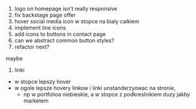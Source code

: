 1) logo on homepage isn't really responsive
2) fix backstage page offer
3) hover social media icon w stopce na bialy calkiem
4) implement line icons 
5) add icons to buttons in contact page
6) can we abstract common button styles?
7) refactor next?

maybe
1) linki 
- w stopce lepszy hover 
- w ogole lepsze hovery linkow i linki unstandarzyowac na stronie, 
  - np w portfolioa niebieskie, a w stopce z podkreslnikiem duzy jakby marketem

